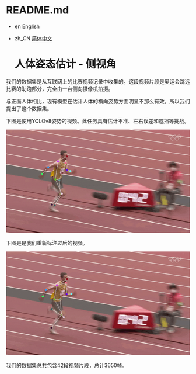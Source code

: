 # README.md
- en [English](README.md)
- zh_CN [简体中文](README_CN.md)

  # 人体姿态估计 - 侧视角

我们的数据集是从互联网上的比赛视频记录中收集的。这段视频片段是奥运会跳远比赛的助跑部分，完全由一台侧向摄像机拍摄。

与正面人体相比，现有模型在估计人体的横向姿势方面明显不那么有效。所以我们提出了这个数据集。

下图是使用YOLOv8姿势的视频。此任务具有估计不准、左右误差和遮挡等挑战。

![image](https://github.com/zhiSports/AI_Sports_Dataset/blob/main/data/Human_Pose_Estimatie_Side_View/img/raw.gif)

下图是是我们重新标注过后的视频。

![image](https://github.com/zhiSports/AI_Sports_Dataset/blob/main/data/Human_Pose_Estimatie_Side_View/img/re.gif)

我们的数据集总共包含42段视频片段，总计3650帧。
